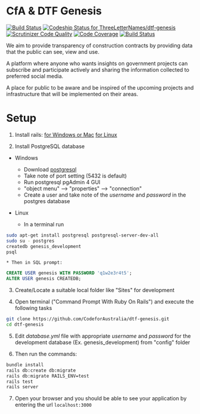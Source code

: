 
# CfA & DTF Genesis

[![Build Status](https://semaphoreci.com/api/v1/PuZZleDucK/dtf-genesis/branches/master/badge.svg)](https://semaphoreci.com/PuZZleDucK/dtf-genesis)
[ ![Codeship Status for ThreeLetterNames/dtf-genesis](https://app.codeship.com/projects/f3a78630-796e-0134-dd4b-3a1a91268848/status?branch=master)](https://app.codeship.com/projects/180502)
[![Scrutinizer Code Quality](https://scrutinizer-ci.com/g/ThreeLetterNames/dtf-genesis/badges/quality-score.png?b=master)](https://scrutinizer-ci.com/g/ThreeLetterNames/dtf-genesis/?branch=master)
[![Code Coverage](https://scrutinizer-ci.com/g/ThreeLetterNames/dtf-genesis/badges/coverage.png?b=master)](https://scrutinizer-ci.com/g/ThreeLetterNames/dtf-genesis/?branch=master)
[![Build Status](https://scrutinizer-ci.com/g/ThreeLetterNames/dtf-genesis/badges/build.png?b=master)](https://scrutinizer-ci.com/g/ThreeLetterNames/dtf-genesis/build-status/master)

We aim to provide transparency of construction contracts by providing data that the public can see, view and use.

A platform where anyone who wants insights on government projects can subscribe and participate actively and sharing the information collected to preferred social media.

A place for public to be aware and be inspired of the upcoming projects and infrastructure that will be implemented on their areas.

# Setup
1.  Install rails:
    [for Windows or Mac](http://railsinstaller.org/en)
    [for Linux](http://railsapps.github.io/installrubyonrails-ubuntu.html)

2. Install PostgreSQL database

  * Windows
    * Download [postgresql](http://www.enterprisedb.com/products-services-training/pgdownload#windows)
    * Take note of port setting (5432 is default)
    * Run postgresql pgAdmin 4 GUI
    * "object menu" --> "properties" --> "connection"
    * Create a user and take note of the *username* and *password* in the postgres database

  * Linux
    * In a terminal run
```bash
sudo apt-get install postgresql postgresql-server-dev-all
sudo su - postgres
createdb genesis_development
psql
```

    * Then in SQL prompt:
```sql
CREATE USER genesis WITH PASSWORD 'q1w2e3r4t5';
ALTER USER genesis CREATEDB;
```

3. Create/Locate a suitable local folder like "Sites" for development

4. Open terminal ("Command Prompt With Ruby On Rails") and execute the following tasks


```bash
git clone https://github.com/CodeforAustralia/dtf-genesis.git
cd dtf-genesis
```

5. Edit *database.yml* file with appropriate *username* and *password* for the development database (Ex. genesis_development) from "config" folder

6. Then run the commands:

```bash
bundle install
rails db:create db:migrate
rails db:migrate RAILS_ENV=test
rails test
rails server
```

7. Open your browser and you should be able to see your application by entering the url `localhost:3000`
